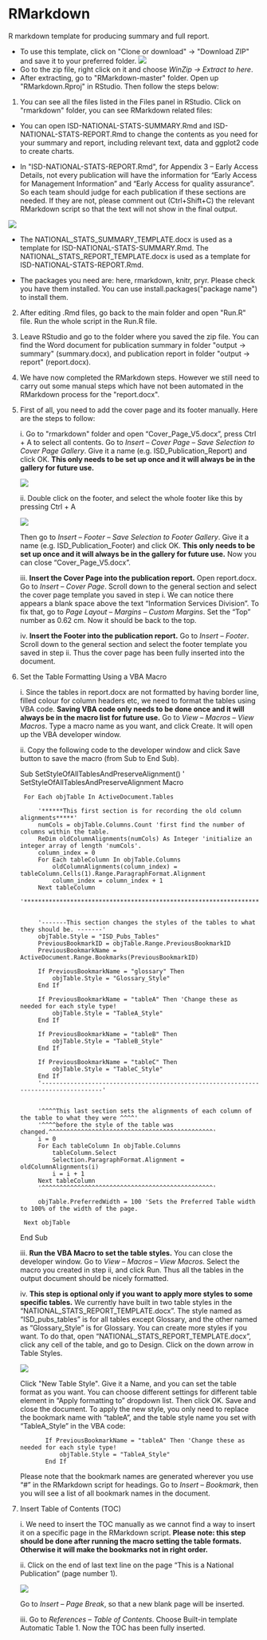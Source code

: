 # RMarkdown
R markdown template for producing summary and full report. 

* To use this template, click on "Clone or download" -> "Download ZIP" and save it to your preferred folder.
![](https://github.com/Tina815/Images/blob/master/screenshot8.PNG)
* Go to the zip file, right click on it and choose *WinZip -> Extract to here*.
* After extracting, go to "RMarkdown-master" folder. Open up "RMarkdown.Rproj" in RStudio. Then follow the steps below:

1. You can see all the files listed in the Files panel in RStudio. Click on "rmarkdown" folder, you can 
see RMarkdown related files:

* You can open ISD-NATIONAL-STATS-SUMMARY.Rmd and ISD-NATIONAL-STATS-REPORT.Rmd to change the contents as you need for your summary and report, including relevant text, data and ggplot2 code to create charts. 

* In "ISD-NATIONAL-STATS-REPORT.Rmd", for Appendix 3 – Early Access Details, not every publication will have the information for “Early Access for Management Information” and “Early Access for quality assurance”. So each team should judge for each publication if these sections are needed. If they are not, please comment out (Ctrl+Shift+C) the relevant RMarkdown script so that the text will not show in the final output. 

![](https://github.com/Tina815/Images/blob/master/screenshot4.PNG)

* The NATIONAL_STATS_SUMMARY_TEMPLATE.docx is used as a template for ISD-NATIONAL-STATS-SUMMARY.Rmd. The NATIONAL_STATS_REPORT_TEMPLATE.docx is used as a template for ISD-NATIONAL-STATS-REPORT.Rmd. 

* The packages you need are: here, rmarkdown, knitr, pryr. Please check you have them installed. You can use 
install.packages("package name") to install them.

2. After editing .Rmd files, go back to the main folder and open "Run.R" file. Run the whole script in the Run.R file.

3. Leave RStudio and go to the folder where you saved the zip file. You can find the Word document for publication summary in folder "output -> summary" (summary.docx), and publication report in folder "output -> report" (report.docx).

4. We have now completed the RMarkdown steps. However we still need to carry out some manual steps which have not been automated in the RMarkdown process for the "report.docx".

5. First of all, you need to add the cover page and its footer manually. Here are the 
steps to follow:

      i.	Go to "rmarkdown" folder and open “Cover_Page_V5.docx”, press Ctrl + A to select all contents. Go to *Insert – Cover Page – Save Selection to Cover Page Gallery*. Give it a name (e.g. ISD_Publication_Report) and click OK. **This only needs to be set up once and it will always be in the gallery for future use.** 
      
      ![](https://github.com/Tina815/Images/blob/master/screenshot6.PNG)

      ii.	Double click on the footer, and select the whole footer like this by pressing Ctrl + A
      
      ![](https://github.com/Tina815/Images/blob/master/screenshot2.PNG)
      
      Then go to *Insert – Footer – Save Selection to Footer Gallery*. Give it a name (e.g. ISD_Publication_Footer) and click OK. **This only needs to be set up once and it will always be in the gallery for future use.** Now you can close “Cover_Page_V5.docx”. 
      
      iii. **Insert the Cover Page into the publication report.** Open report.docx. Go to *Insert – Cover Page*. Scroll down to the general section and select the cover page template you saved in step i. We can notice there appears a blank space above the text “Information Services Division”. To fix that, go to *Page Layout – Margins – Custom Margins*. Set the “Top” number as 0.62 cm. Now it should be back to the top. 
      
      iv.	**Insert the Footer into the publication report.** Go to *Insert – Footer*. Scroll down to the general section and select the footer template you saved in step ii. Thus the cover page has been fully inserted into the document. 

6. Set the Table Formatting Using a VBA Macro

      i.	Since the tables in report.docx are not formatted by having border line, filled colour for column headers etc, we need to format the tables using VBA code. **Saving VBA code only needs to be done once and it will always be in the macro list for future use.** Go to *View – Macros – View Macros*. Type a macro name as you want, and click Create. It will open up the VBA developer window. 
      
      ii.	Copy the following code to the developer window and click Save button to save the macro (from Sub to End Sub). 

    Sub SetStyleOfAllTablesAndPreserveAlignment()
    ' SetStyleOfAllTablesAndPreserveAlignment Macro
    
        For Each objTable In ActiveDocument.Tables
            
            '******This first section is for recording the old column alignments*****'
            numCols = objTable.Columns.Count 'first find the number of columns within the table.
            ReDim oldColumnAlignments(numCols) As Integer 'initialize an integer array of length 'numCols'.
            column_index = 0
            For Each tableColumn In objTable.Columns
                oldColumnAlignments(column_index) = tableColumn.Cells(1).Range.ParagraphFormat.Alignment
                column_index = column_index + 1
            Next tableColumn
            '************************************************************************'
           
           
            '-------This section changes the styles of the tables to what they should be. -------'
            objTable.Style = "ISD_Pubs_Tables"
            PreviousBookmarkID = objTable.Range.PreviousBookmarkID
            PreviousBookmarkName = ActiveDocument.Range.Bookmarks(PreviousBookmarkID)
            
            If PreviousBookmarkName = "glossary" Then
                objTable.Style = "Glossary_Style"
            End If
            
            If PreviousBookmarkName = "tableA" Then 'Change these as needed for each style type!
                objTable.Style = "TableA_Style"
            End If
            
            If PreviousBookmarkName = "tableB" Then
                objTable.Style = "TableB_Style"
            End If
            
            If PreviousBookmarkName = "tableC" Then
                objTable.Style = "TableC_Style"
            End If
            '------------------------------------------------------------------------------------'
            
            
            '^^^^This last section sets the alignments of each column of the table to what they were ^^^^'
            '^^^^before the style of the table was changed.^^^^^^^^^^^^^^^^^^^^^^^^^^^^^^^^^^^^^^^^^^^^^^'
            i = 0
            For Each tableColumn In objTable.Columns
                tableColumn.Select
                Selection.ParagraphFormat.Alignment = oldColumnAlignments(i)
                i = i + 1
            Next tableColumn
            '^^^^^^^^^^^^^^^^^^^^^^^^^^^^^^^^^^^^^^^^^^^^^^^^'
            
            objTable.PreferredWidth = 100 'Sets the Preferred Table width to 100% of the width of the page.
            
        Next objTable
    
    End Sub

      iii.	**Run the VBA Macro to set the table styles.** You can close the developer window. Go to *View – Macros – View Macros*. Select the macro you created in step ii, and click Run. Thus all the tables in the output document should be nicely formatted. 
      
      iv.	**This step is optional only if you want to apply more styles to some specific tables.** We currently have built in two table styles in the “NATIONAL_STATS_REPORT_TEMPLATE.docx”. The style named as “ISD_pubs_tables” is for all tables except Glossary, and the other named as “Glossary_Style” is for Glossary. You can create more styles if you want. To do that, open “NATIONAL_STATS_REPORT_TEMPLATE.docx”, click any cell of the table, and go to Design. Click on the down arrow in Table Styles. 
      
      ![](https://github.com/Tina815/Images/blob/master/screenshot3.PNG)
      
      Click "New Table Style". Give it a Name, and you can set the table format as you want. You can choose different settings for different table element in “Apply formatting to” dropdown list. Then click OK. Save and close the document. To apply the new style, you only need to replace the bookmark name with “tableA”, and the table style name you set with “TableA_Style” in the VBA code:
      
              If PreviousBookmarkName = "tableA" Then 'Change these as needed for each style type!
                  objTable.Style = "TableA_Style"
              End If
      
      Please note that the bookmark names are generated wherever you use “#” in the RMarkdown script for headings. Go to *Insert – Bookmark*, then you will see a list of all bookmark names in the document.

7. Insert Table of Contents (TOC)

      i.	We need to insert the TOC manually as we cannot find a way to insert it on a specific page in the RMarkdown script. **Please note: this step should be done after running the macro setting the table formats. Otherwise it will make the bookmarks not in right order.** 
      
      ii.	Click on the end of last text line on the page “This is a National Publication” (page number 1). 
      
      ![](https://github.com/Tina815/Images/blob/master/screenshot5.PNG)
      
      Go to *Insert – Page Break*, so that a new blank page will be inserted. 
      
      iii.	Go to *References – Table of Contents*. Choose Built-in template Automatic Table 1. Now the TOC has been fully inserted. 



